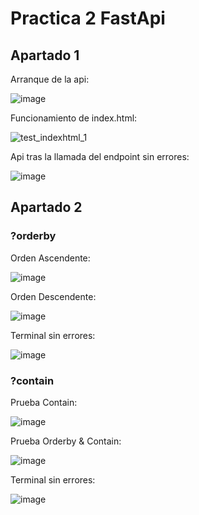 # Practica 2 FastApi

## Apartado 1

Arranque de la api:

![image](https://github.com/user-attachments/assets/30ed4390-c8a6-44f9-9047-5bab11c2c07e)

Funcionamiento de index.html: 

![test_indexhtml_1](https://github.com/user-attachments/assets/cca3b5d0-3434-4fb8-8e48-9257746c7c46)


Api tras la llamada del endpoint sin errores:

![image](https://github.com/user-attachments/assets/4336a559-e21c-47cd-87fb-605b27635097)

## Apartado 2

### ?orderby

Orden Ascendente:

![image](https://github.com/user-attachments/assets/81754f60-dc0b-4225-a744-ab5661887a35)

Orden Descendente:

![image](https://github.com/user-attachments/assets/ca5d4fe6-a586-4e6a-88a4-e12eeb3d6808)

Terminal sin errores:

![image](https://github.com/user-attachments/assets/61950f10-177c-4eef-98e2-c0fedc36a0ef)

### ?contain
Prueba Contain:

![image](https://github.com/user-attachments/assets/929b066c-1d9e-4968-90c4-5ea83b46f5b7)

Prueba Orderby & Contain:

![image](https://github.com/user-attachments/assets/1c58aa7c-3f61-48f3-abee-f470f18a2f48)

Terminal sin errores:

![image](https://github.com/user-attachments/assets/530c4c3b-c0a8-41c1-8e46-d41e4d4757d2)


